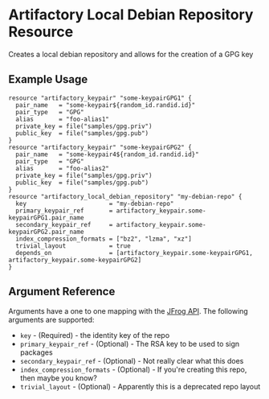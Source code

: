 # Artifactory Local Debian Repository Resource

Creates a local debian repository and allows for the creation of a GPG key 

## Example Usage

```hcl
resource "artifactory_keypair" "some-keypairGPG1" {
  pair_name   = "some-keypair${random_id.randid.id}"
  pair_type   = "GPG"
  alias       = "foo-alias1"
  private_key = file("samples/gpg.priv")
  public_key  = file("samples/gpg.pub")
}
resource "artifactory_keypair" "some-keypairGPG2" {
  pair_name   = "some-keypair4${random_id.randid.id}"
  pair_type   = "GPG"
  alias       = "foo-alias2"
  private_key = file("samples/gpg.priv")
  public_key  = file("samples/gpg.pub")
}
resource "artifactory_local_debian_repository" "my-debian-repo" {
  key                       = "my-debian-repo"
  primary_keypair_ref       = artifactory_keypair.some-keypairGPG1.pair_name
  secondary_keypair_ref     = artifactory_keypair.some-keypairGPG2.pair_name
  index_compression_formats = ["bz2", "lzma", "xz"]
  trivial_layout            = true
  depends_on                = [artifactory_keypair.some-keypairGPG1, artifactory_keypair.some-keypairGPG2]
}
```

## Argument Reference

Arguments have a one to one mapping with the [JFrog API](https://www.jfrog.com/confluence/display/RTF/Repository+Configuration+JSON). The following arguments are supported:

* `key` - (Required) - the identity key of the repo
* `primary_keypair_ref` - (Optional) - The RSA key to be used to sign packages
* `secondary_keypair_ref` - (Optional) - Not really clear what this does
* `index_compression_formats` - (Optional) - If you're creating this repo, then maybe you know?
* `trivial_layout` - (Optional) - Apparently this is a deprecated repo layout